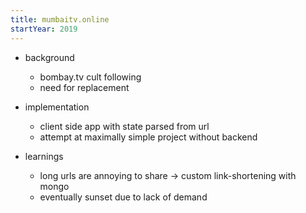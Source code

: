 ```yaml
---
title: mumbaitv.online
startYear: 2019
---
```


- background
  - bombay.tv cult following
  - need for replacement

- implementation
  - client side app with state parsed from url
  - attempt at maximally simple project without backend

- learnings
  - long urls are annoying to share -> custom link-shortening with mongo
  - eventually sunset due to lack of demand
